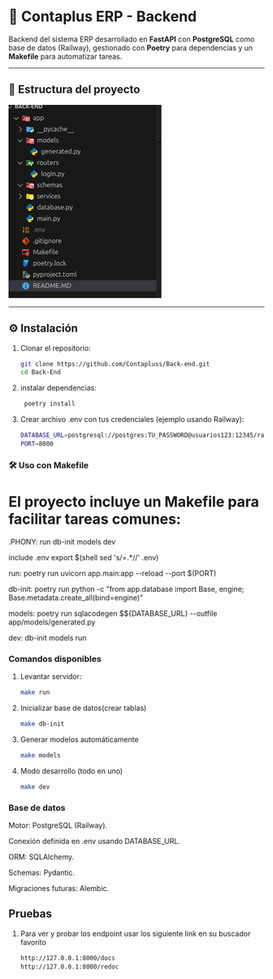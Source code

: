 # 🚀 Contaplus ERP - Backend

Backend del sistema ERP desarrollado en **FastAPI** con **PostgreSQL** como base de datos (Railway), gestionado con **Poetry** para dependencias y un **Makefile** para automatizar tareas.

---

## 📂 Estructura del proyecto

![Estructura del proyecto](image/structure.png)



---

## ⚙️ Instalación

1. Clonar el repositorio:
   ```bash
   git clone https://github.com/Contapluss/Back-end.git
   cd Back-End

2. instalar dependencias:
   ```bash
    poetry install

3. Crear archivo .env con tus credenciales (ejemplo usando Railway):
   ```bash
   DATABASE_URL=postgresql://postgres:TU_PASSWORD@usuarios123:12345/railway
   PORT=8000

### 🛠️ Uso con Makefile

# El proyecto incluye un Makefile para facilitar tareas comunes:
   .PHONY: run db-init models dev

   include .env
   export $(shell sed 's/=.*//' .env)

   run:
	   poetry run uvicorn app.main:app --reload --port $(PORT)

   db-init:
	   poetry run python -c "from app.database import Base, engine; Base.metadata.create_all(bind=engine)"

   models:
	   poetry run sqlacodegen $${DATABASE_URL} --outfile app/models/generated.py

   dev: db-init models run

   ### Comandos disponibles

1. Levantar servidor:
   ```bash
   make run

2. Inicializar base de datos(crear tablas)
   ```bash
   make db-init

3. Generar modelos automáticamente
   ```bash
   make models

4. Modo desarrollo (todo en uno)
   ```bash
   make dev

### Base de datos

Motor: PostgreSQL (Railway).

Conexión definida en .env usando DATABASE_URL.

ORM: SQLAlchemy.

Schemas: Pydantic.

Migraciones futuras: Alembic.

## Pruebas

1. Para ver y probar los endpoint usar los siguiente link en su buscador favorito
   ```bash
   http://127.0.0.1:8000/docs
   http://127.0.0.1:8000/redoc